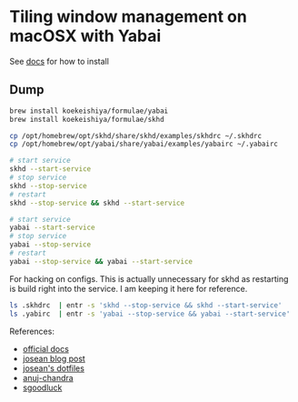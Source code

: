 # Tiling window management on macOSX with Yabai

See [docs] for how to install

[docs]: https://github.com/koekeishiya/yabai/wiki

## Dump

```bash
brew install koekeishiya/formulae/yabai
brew install koekeishiya/formulae/skhd
```

```bash
cp /opt/homebrew/opt/skhd/share/skhd/examples/skhdrc ~/.skhdrc
cp /opt/homebrew/opt/yabai/share/yabai/examples/yabairc ~/.yabairc
```

```bash
# start service
skhd --start-service
# stop service
skhd --stop-service
# restart
skhd --stop-service && skhd --start-service
```

```bash
# start service
yabai --start-service
# stop service
yabai --stop-service
# restart
yabai --stop-service && yabai --start-service
```

For hacking on configs. This is actually unnecessary for skhd as restarting is build right into the service. I am keeping it here for reference.

```bash
ls .skhdrc  | entr -s 'skhd --stop-service && skhd --start-service'
ls .yabirc  | entr -s 'yabai --stop-service && yabai --start-service'
```

References:

- [official docs](https://github.com/koekeishiya/yabai/wiki)
- [josean blog post](https://www.josean.com/posts/yabai-setup)
- [josean's dotfiles](https://github.com/josean-dev/dev-environment-files)
- [anuj-chandra](https://anuj-chandra.medium.com/using-i3-like-tiling-window-managers-in-macos-with-yabai-ebf0e002b992)
- [sgoodluck](https://github.com/sgoodluck/mac-dotfiles)
